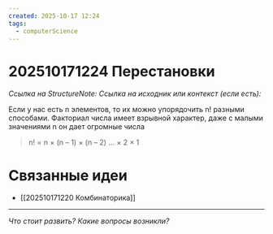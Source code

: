 ```yaml
---
created: 2025-10-17 12:24
tags:
  - computerScience
---
```

# 202510171224 Перестановки

*Ссылка на StructureNote:*
*Ссылка на исходник или контекст (если есть):* 

Если у нас есть n элементов, то их можно упорядочить n! разными способами. Факториал числа имеет взрывной характер, даже с малыми значениями n он дает огромные числа
> n! = n × (n – 1) × (n – 2) … × 2 × 1


# Связанные идеи

- [[202510171220 Комбинаторика]]
---

*Что стоит развить? Какие вопросы возникли?*
